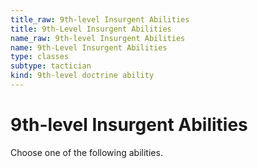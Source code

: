 ```yaml
---
title_raw: 9th-level Insurgent Abilities
title: 9th-Level Insurgent Abilities
name_raw: 9th-level Insurgent Abilities
name: 9th-Level Insurgent Abilities
type: classes
subtype: tactician
kind: 9th-level doctrine ability
---
```


# 9th-level Insurgent Abilities

Choose one of the following abilities.
